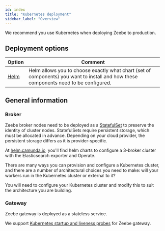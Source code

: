 ```yaml
---
id: index
title: "Kubernetes deployment"
sidebar_label: "Overview"
---
```


We recommend you use Kubernetes when deploying Zeebe to production.

## Deployment options

| Option                                                      | Comment                                                                                                                                                                                     |
| ----------------------------------------------------------- | ------------------------------------------------------------------------------------------------------------------------------------------------------------------------------------------- |
| [Helm](helm/index.md)                                       | Helm allows you to choose exactly what chart (set of components) you want to install and how these components need to be configured.                                                    |

## General information

### Broker

Zeebe broker nodes need to be deployed as a [StatefulSet](https://kubernetes.io/docs/concepts/workloads/controllers/statefulset/) to preserve the identity of cluster nodes. StatefulSets require persistent storage, which must be allocated in advance. Depending on your cloud provider, the persistent storage differs as it is provider-specific.

At [helm.camunda.io](https://helm.camunda.io/), you'll find helm charts to configure a 3-broker cluster with the Elasticsearch exporter and Operate.

There are many ways you can provision and configure a Kubernetes cluster, and there are a number of architectural choices you need to make: will your workers run in the Kubernetes cluster or external to it?

You will need to configure your Kubernetes cluster and modify this to suit the architecture you are building.

### Gateway

Zeebe gateway is deployed as a stateless service.

We support [Kubernetes startup and liveness probes](../operations/health.md#gateway) for Zeebe gateway.
